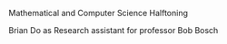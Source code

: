 Mathematical and Computer Science    Halftoning

Brian Do as Research assistant for professor Bob Bosch

